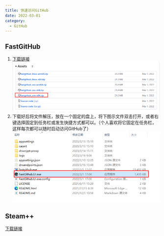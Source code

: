 ```yaml
---
title: 快速访问GitHub
date: 2022-03-01
category:
  - GitHub
---
```


## FastGitHub

1. [下载链接](https://github.com/dotnetcore/fastgithub/releases)
   ![](./images/fastgithub-release.png)
2. 下载好后将文件解压，放在一个固定的盘上，将下图示文件双击打开，或者右键选择固定到任务栏或发生快捷方式都可以。（个人喜欢将它固定在任务栏，这样每次都可以随时启动访问GitHub了）
   ![](./images/fastgithub.png)

## Steam++

[下载链接](https://steampp.net/)
